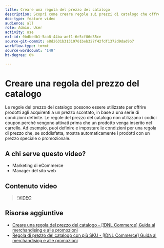 ```yaml
---
title: Creare una regola del prezzo del catalogo
description: Scopri come creare regole sui prezzi di catalogo che offrono prodotti agli acquirenti a un prezzo scontato in base a un insieme di condizioni definite.
doc-type: feature video
audience: all
role: Admin, User
activity: use
exl-id: 0bdbedb1-5aa8-44ba-aef1-6e5cf06d35ce
source-git-commit: e8d2631b31319701beb327f42fdf1372d9dad9b7
workflow-type: tm+mt
source-wordcount: '149'
ht-degree: 0%

---
```


# Creare una regola del prezzo del catalogo

Le regole del prezzo del catalogo possono essere utilizzate per offrire prodotti agli acquirenti a un prezzo scontato, in base a una serie di condizioni definite. Le regole del prezzo del catalogo non utilizzano i codici coupon perché vengono attivati prima che un prodotto venga inserito nel carrello. Ad esempio, puoi definire e impostare le condizioni per una regola di prezzo che, se soddisfatta, mostra automaticamente i prodotti con un prezzo speciale o promozionale.

## A chi serve questo video?

- Marketing di eCommerce
- Manager del sito web

## Contenuto video

>[!VIDEO](https://video.tv.adobe.com/v/343834?quality=12&learn=on)

## Risorse aggiuntive

- [Creare una regola del prezzo del catalogo - [!DNL Commerce] Guida al merchandising e alle promozioni](https://experienceleague.adobe.com/docs/commerce-admin/marketing/promotions/catalog-rules/price-rules-catalog-create.html)
- [Regola di prezzo del catalogo con più SKU - [!DNL Commerce] Guida al merchandising e alle promozioni](https://experienceleague.adobe.com/docs/commerce-admin/marketing/promotions/catalog-rules/price-rule-multiple-sku.html)
